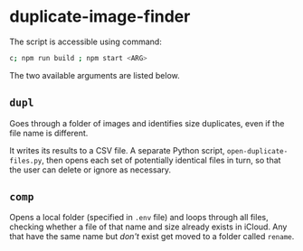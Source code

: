 # duplicate-image-finder

The script is accessible using command:

```sh
c; npm run build ; npm start <ARG>
```

The two available arguments are listed below.

## `dupl`

Goes through a folder of images and identifies size duplicates, even if the file name is different.

It writes its results to a CSV file. A separate Python script, `open-duplicate-files.py`, then opens each set of potentially identical files in turn, so that the user can delete or ignore as necessary.

## `comp`

Opens a local folder (specified in `.env` file) and loops through all files, checking whether a file of that name and size already exists in iCloud. Any that have the same name but _don't_ exist get moved to a folder called `rename`.
